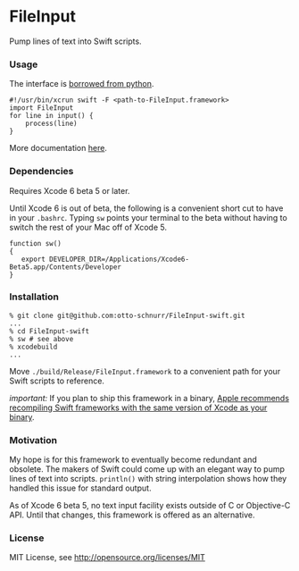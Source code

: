 FileInput
=========

Pump lines of text into Swift scripts.


### Usage

The interface is [borrowed from python](https://docs.python.org/2/library/fileinput.html).

	#!/usr/bin/xcrun swift -F <path-to-FileInput.framework>
    import FileInput
    for line in input() {
    	process(line)
    }

More documentation [here](../../wiki).


### Dependencies

Requires Xcode 6 beta 5 or later.

Until Xcode 6 is out of beta, the following is a convenient short cut
to have in your `.bashrc`.  Typing `sw` points your terminal to the
beta without having to switch the rest of your Mac off of Xcode 5.

    function sw()
    {
       export DEVELOPER_DIR=/Applications/Xcode6-Beta5.app/Contents/Developer
    }


### Installation

    % git clone git@github.com:otto-schnurr/FileInput-swift.git
    ...
    % cd FileInput-swift
    % sw # see above
    % xcodebuild
    ...

Move `./build/Release/FileInput.framework` to a convenient path
for your Swift scripts to reference.

*important:* If you plan to ship this framework in a binary, [Apple
recommends recompiling Swift frameworks with the same version of Xcode
as your binary](https://developer.apple.com/swift/blog/?id=2).


### Motivation

My hope is for this framework to eventually become redundant and
obsolete. The makers of Swift could come up with an elegant way to
pump lines of text into scripts. `println()` with string interpolation
shows how they handled this issue for standard output.

As of Xcode 6 beta 5, no text input facility exists outside of C or
Objective-C API. Until that changes, this framework is offered as an
alternative.


### License

MIT License, see http://opensource.org/licenses/MIT

